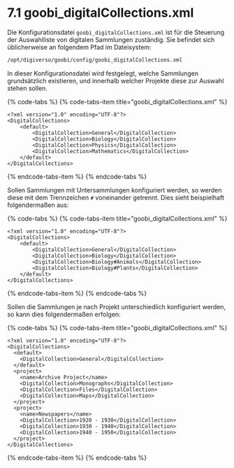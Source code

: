 # 7.1 goobi\_digitalCollections.xml

Die Konfigurationsdatei `goobi_digitalCollections.xml` ist für die Steuerung der Auswahlliste von digitalen Sammlungen zuständig. Sie befindet sich üblicherweise an folgendem Pfad im Dateisystem:

```bash
/opt/digiverso/goobi/config/goobi_digitalCollections.xml
```

In dieser Konfigurationsdatei wird festgelegt, welche Sammlungen grundsätzlich existieren, und innerhalb welcher Projekte diese zur Auswahl stehen sollen.

{% code-tabs %}
{% code-tabs-item title="goobi\_digitalCollections.xml" %}
```markup
<?xml version="1.0" encoding="UTF-8"?>
<DigitalCollections>
	<default>
		<DigitalCollection>General</DigitalCollection>
		<DigitalCollection>Biology</DigitalCollection>
		<DigitalCollection>Physics</DigitalCollection>
		<DigitalCollection>Mathematics</DigitalCollection>
	</default>
</DigitalCollections>
```
{% endcode-tabs-item %}
{% endcode-tabs %}

Sollen Sammlungen mit Untersammlungen konfiguriert werden, so werden diese mit dem Trennzeichen `#` voneinander getrennt. Dies sieht beispielhaft folgendermaßen aus:

{% code-tabs %}
{% code-tabs-item title="goobi\_digitalCollections.xml" %}
```markup
<?xml version="1.0" encoding="UTF-8"?>
<DigitalCollections>
	<default>
		<DigitalCollection>General</DigitalCollection>
		<DigitalCollection>Biology</DigitalCollection>
		<DigitalCollection>Biology#Animals</DigitalCollection>
		<DigitalCollection>Biology#Plants</DigitalCollection>
	</default>
</DigitalCollections>
```
{% endcode-tabs-item %}
{% endcode-tabs %}

Sollen die Sammlungen je nach Projekt unterschiedlich konfiguriert werden, so kann dies folgendermaßen erfolgen:

{% code-tabs %}
{% code-tabs-item title="goobi\_digitalCollections.xml" %}
```markup
<?xml version="1.0" encoding="UTF-8"?>
<DigitalCollections>
  <default>
    <DigitalCollection>General</DigitalCollection>
  </default>
  <project>
    <name>Archive Project</name>
    <DigitalCollection>Monographs</DigitalCollection>
    <DigitalCollection>Files</DigitalCollection>
    <DigitalCollection>Maps</DigitalCollection>
  </project>
  <project>
    <name>Newspapers</name>
    <DigitalCollection>1920 - 1930</DigitalCollection>
    <DigitalCollection>1930 - 1940</DigitalCollection>
    <DigitalCollection>1940 - 1950</DigitalCollection>
  </project>
</DigitalCollections>
```
{% endcode-tabs-item %}
{% endcode-tabs %}

